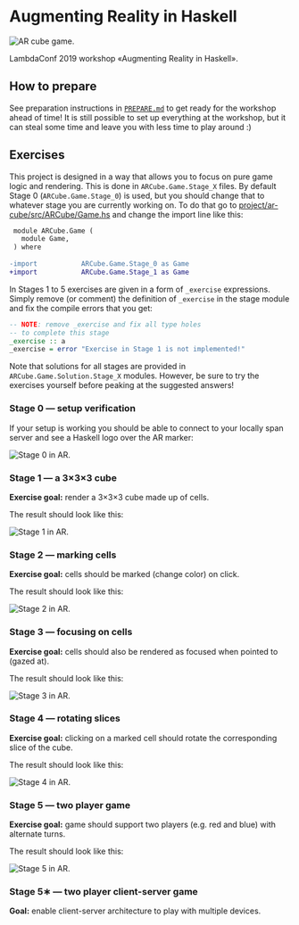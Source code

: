 # Augmenting Reality in Haskell

![AR cube game.](images/ar-stage-5.gif)

LambdaConf 2019 workshop «Augmenting Reality in Haskell».

## How to prepare

See preparation instructions in [`PREPARE.md`](PREPARE.md)
to get ready for the workshop ahead of time!
It is still possible to set up everything at the workshop,
but it can steal some time and leave you with less time to play around :)

## Exercises

This project is designed in a way that allows you to focus
on pure game logic and rendering. This is done in `ARCube.Game.Stage_X` files.
By default Stage 0 (`ARCube.Game.Stage_0`) is used, but you should change
that to whatever stage you are currently working on. To do that go to
[project/ar-cube/src/ARCube/Game.hs](project/ar-cube/src/ARCube/Game.hs)
and change the import line like this:

```diff
 module ARCube.Game (
   module Game,
 ) where
 
-import           ARCube.Game.Stage_0 as Game
+import           ARCube.Game.Stage_1 as Game
```

In Stages 1 to 5 exercises are given in a form of `_exercise` expressions.
Simply remove (or comment) the definition of `_exercise` in the stage module
and fix the compile errors that you get:

```haskell
-- NOTE: remove _exercise and fix all type holes
-- to complete this stage
_exercise :: a
_exercise = error "Exercise in Stage 1 is not implemented!"
```

Note that solutions for all stages are provided
in `ARCube.Game.Solution.Stage_X` modules.
However, be sure to try the exercises yourself
before peaking at the suggested answers!

### Stage 0 — setup verification

If your setup is working you should be able to connect
to your locally span server and see a Haskell logo
over the AR marker:

![Stage 0 in AR.](images/ar-stage-0.png)

### Stage 1 — a 3×3×3 cube

**Exercise goal:**
render a 3×3×3 cube made up of cells.

The result should look like this:

![Stage 1 in AR.](images/ar-stage-1.png)

### Stage 2 — marking cells

**Exercise goal:**
cells should be marked (change color) on click.

The result should look like this:

![Stage 2 in AR.](images/ar-stage-2.gif)

### Stage 3 — focusing on cells

**Exercise goal:**
cells should also be rendered as focused when pointed to (gazed at).

The result should look like this:

![Stage 3 in AR.](images/ar-stage-3.gif)

### Stage 4 — rotating slices

**Exercise goal:**
clicking on a marked cell should rotate the corresponding slice of the cube.

The result should look like this:

![Stage 4 in AR.](images/ar-stage-4.gif)

### Stage 5 — two player game

**Exercise goal:**
game should support two players (e.g. red and blue)
with alternate turns.

The result should look like this:

![Stage 5 in AR.](images/ar-stage-5.gif)

### Stage 5∗ — two player client-server game

**Goal:** enable client-server architecture to play with multiple devices.
